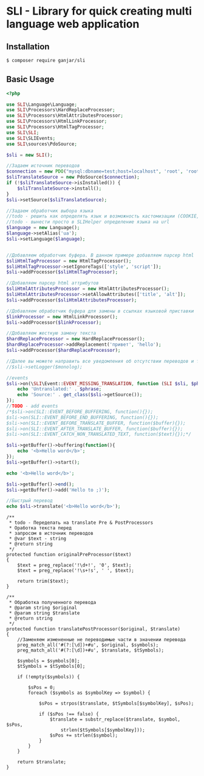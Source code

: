 # SLI - Library for quick creating multi language web application

## Installation

```bash
$ composer require ganjar/sli
```

## Basic Usage

```php
<?php

use SLI\Language\Language;
use SLI\Processors\HardReplaceProcessor;
use SLI\Processors\HtmlAttributesProcessor;
use SLI\Processors\HtmlLinkProcessor;
use SLI\Processors\HtmlTagProcessor;
use SLI\SLI;
use SLI\SLIEvents;
use SLI\sources\PdoSource;

$sli = new SLI();

//Задаем источник переводов
$connection = new PDO("mysql:dbname=test;host=localhost", 'root', 'root');
$sliTranslateSource = new PdoSource($connection);
if (!$sliTranslateSource->isInstalled()) {
    $sliTranslateSource->install();
}
$sli->setSource($sliTranslateSource);

//Задаем обработчик выбора языка
//todo - решить как определять язык и возможность кастомизации (COOKIE, URL, etc)
//todo - вынести просто в SLIHelper определение языка на url
$language = new Language();
$language->setAlias('ua');
$sli->setLanguage($language);


//Добавляем обработчик буфера. В данном примере добавляем парсер html
$sliHtmlTagProcessor = new HtmlTagProcessor();
$sliHtmlTagProcessor->setIgnoreTags(['style', 'script']);
$sli->addProcessor($sliHtmlTagProcessor);

//Добавляем парсер html аттрибутов
$sliHtmlAttributesProcessor = new HtmlAttributesProcessor();
$sliHtmlAttributesProcessor->setAllowAttributes(['title', 'alt']);
$sli->addProcessor($sliHtmlAttributesProcessor);

//Добавляем обработчик буфера для замены в ссылках языковой приставки
$linkProcessor = new HtmlLinkProcessor();
$sli->addProcessor($linkProcessor);

//Добавляем жесткую замену текста
$hardReplaceProcessor = new HardReplaceProcessor();
$hardReplaceProcessor->addReplacement('привет', 'hello');
$sli->addProcessor($hardReplaceProcessor);

//Далее вы можете направить все уведомления об отсутствии переводов и тд в логер (PSR3)
//$sli->setLogger($monolog);

//events
$sli->on(\SLI\Event::EVENT_MISSING_TRANSLATION, function (SLI $sli, $phrase) {
    echo 'Untranslated:' . $phrase;
    echo 'Source:' . get_class($sli->getSource());
});
//TODO - add events
/*$sli->on(SLI::EVENT_BEFORE_BUFFERING, function(){});
$sli->on(SLI::EVENT_BEFORE_END_BUFFERING, function(){});
$sli->on(SLI::EVENT_BEFORE_TRANSLATE_BUFFER, function($buffer){});
$sli->on(SLI::EVENT_AFTER_TRANSLATE_BUFFER, function($buffer){});
$sli->on(SLI::EVENT_CATCH_NON_TRANSLATED_TEXT, function($text){});*/

$sli->getBuffer()->buffering(function(){
    echo '<b>Hello word</b>';
});
$sli->getBuffer()->start();

echo '<b>Hello word</b>';

$sli->getBuffer()->end();
$sli->getBuffer()->add('Hello to ;)');

//Быстрый перевод
echo $sli->translate('<b>Hello word</b>');
```



    /**
     * todo - Переделать на translate Pre & PostProcessors
     * Оработка текста перед
     * запросом в источник переводов
     * @var $text - string
     * @return string
     */
    protected function originalPreProcessor($text)
    {
        $text = preg_replace('!\d+!', '0', $text);
        $text = preg_replace('!\s+!s', ' ', $text);

        return trim($text);
    }

    /**
     * Обработка полученного перевода
     * @param string $original
     * @param string $translate
     * @return string
     */
    protected function translatePostProcessor($original, $translate)
    {
        //Заменяем измененные не переводимые части в значении перевода
        preg_match_all('#(?:[\d])+#u', $original, $symbols);
        preg_match_all('#(?:[\d])+#u', $translate, $tSymbols);

        $symbols = $symbols[0];
        $tSymbols = $tSymbols[0];

        if (!empty($symbols)) {

            $sPos = 0;
            foreach ($symbols as $symbolKey => $symbol) {

                $sPos = strpos($translate, $tSymbols[$symbolKey], $sPos);

                if ($sPos !== false) {
                    $translate = substr_replace($translate, $symbol, $sPos,
                        strlen($tSymbols[$symbolKey]));
                    $sPos += strlen($symbol);
                }
            }
        }

        return $translate;
    }